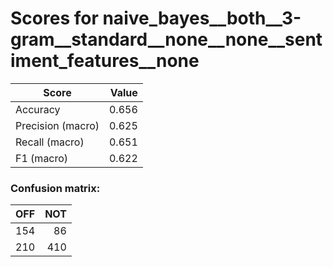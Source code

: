 # Scores for naive_bayes__both__3-gram__standard__none__none__sentiment_features__none
|      Score      |Value|
|-----------------|----:|
|Accuracy         |0.656|
|Precision (macro)|0.625|
|Recall (macro)   |0.651|
|F1 (macro)       |0.622|

### Confusion matrix:
|OFF|NOT|
|--:|--:|
|154| 86|
|210|410|
